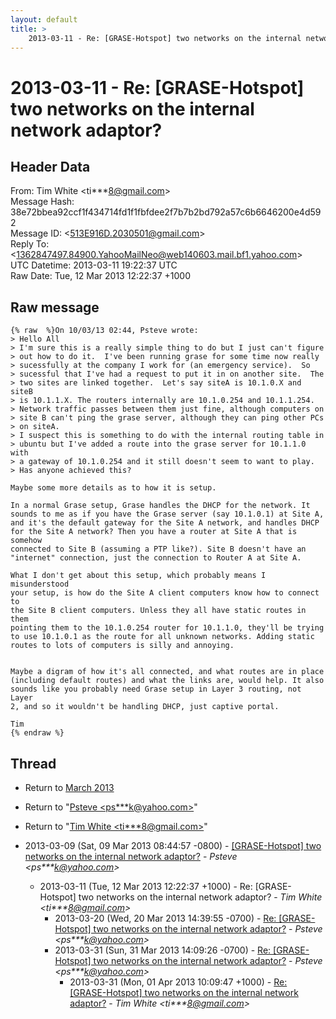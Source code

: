 ```yaml
---
layout: default
title: >
    2013-03-11 - Re: [GRASE-Hotspot] two networks on the internal network adaptor?
---
```


# 2013-03-11 - Re: [GRASE-Hotspot] two networks on the internal network adaptor?

## Header Data

From: Tim White \<ti***8@gmail.com\><br>
Message Hash: 38e72bbea92ccf1f434714fd1f1fbfdee2f7b7b2bd792a57c6b6646200e4d592<br>
Message ID: \<513E916D.2030501@gmail.com\><br>
Reply To: \<1362847497.84900.YahooMailNeo@web140603.mail.bf1.yahoo.com\><br>
UTC Datetime: 2013-03-11 19:22:37 UTC<br>
Raw Date: Tue, 12 Mar 2013 12:22:37 +1000<br>

## Raw message

```
{% raw  %}On 10/03/13 02:44, Psteve wrote:
> Hello All
> I'm sure this is a really simple thing to do but I just can't figure 
> out how to do it.  I've been running grase for some time now really 
> sucessfully at the company I work for (an emergency service).  So 
> sucessful that I've had a request to put it in on another site.  The 
> two sites are linked together.  Let's say siteA is 10.1.0.X and siteB 
> is 10.1.1.X. The routers internally are 10.1.0.254 and 10.1.1.254.  
> Network traffic passes between them just fine, although computers on 
> site B can't ping the grase server, although they can ping other PCs 
> on siteA.
> I suspect this is something to do with the internal routing table in 
> ubuntu but I've added a route into the grase server for 10.1.1.0 with 
> a gateway of 10.1.0.254 and it still doesn't seem to want to play.
> Has anyone achieved this?

Maybe some more details as to how it is setup.

In a normal Grase setup, Grase handles the DHCP for the network. It 
sounds to me as if you have the Grase server (say 10.1.0.1) at Site A, 
and it's the default gateway for the Site A network, and handles DHCP 
for the Site A network? Then you have a router at Site A that is somehow 
connected to Site B (assuming a PTP like?). Site B doesn't have an 
"internet" connection, just the connection to Router A at Site A.

What I don't get about this setup, which probably means I misunderstood 
your setup, is how do the Site A client computers know how to connect to 
the Site B client computers. Unless they all have static routes in them 
pointing them to the 10.1.0.254 router for 10.1.1.0, they'll be trying 
to use 10.1.0.1 as the route for all unknown networks. Adding static 
routes to lots of computers is silly and annoying.


Maybe a digram of how it's all connected, and what routes are in place 
(including default routes) and what the links are, would help. It also 
sounds like you probably need Grase setup in Layer 3 routing, not Layer 
2, and so it wouldn't be handling DHCP, just captive portal.

Tim
{% endraw %}
```

## Thread

+ Return to [March 2013](/archive/2013/03)

+ Return to "[Psteve <ps***k<span>@</span>yahoo.com>](/authors/ps___k_at_yahoo_com)"
+ Return to "[Tim White <ti***8<span>@</span>gmail.com>](/authors/ti___8_at_gmail_com)"

+ 2013-03-09 (Sat, 09 Mar 2013 08:44:57 -0800) - [[GRASE-Hotspot] two networks on the internal network adaptor?](/archive/2013/03/be934974e4a19fb5bc9863d18a2d5e0a5d95160640aecf17531b548fb2d4ff86) - _Psteve \<ps***k@yahoo.com\>_
  + 2013-03-11 (Tue, 12 Mar 2013 12:22:37 +1000) - Re: [GRASE-Hotspot] two networks on the internal network adaptor? - _Tim White \<ti***8@gmail.com\>_
    + 2013-03-20 (Wed, 20 Mar 2013 14:39:55 -0700) - [Re: [GRASE-Hotspot] two networks on the internal network adaptor?](/archive/2013/03/039ad788fa93edf57b763b01bdd0c14898197f37120a89b8d4094ee5f11d9240) - _Psteve \<ps***k@yahoo.com\>_
    + 2013-03-31 (Sun, 31 Mar 2013 14:09:26 -0700) - [Re: [GRASE-Hotspot] two networks on the internal network adaptor?](/archive/2013/03/1f3925d6c7bb1129f32059f6b2639edd9e1908900951e1f927f3e36359099be8) - _Psteve \<ps***k@yahoo.com\>_
      + 2013-03-31 (Mon, 01 Apr 2013 10:09:47 +1000) - [Re: [GRASE-Hotspot] two networks on the internal network adaptor?](/archive/2013/03/3b89757956fd7948148569be4d95feb62ffa6ab30f01fba9971b43b6d7a4336e) - _Tim White \<ti***8@gmail.com\>_

